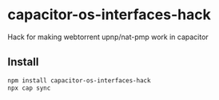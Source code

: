 # capacitor-os-interfaces-hack

Hack for making webtorrent upnp/nat-pmp work in capacitor

## Install

```bash
npm install capacitor-os-interfaces-hack
npx cap sync
```
